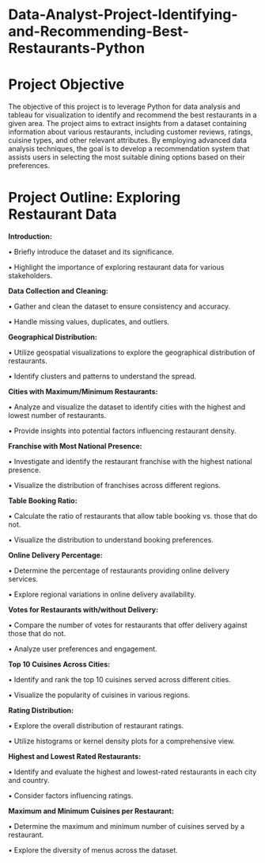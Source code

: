 # Data-Analyst-Project-Identifying-and-Recommending-Best-Restaurants-Python
# Project Objective

The objective of this project is to leverage Python for data analysis and tableau for visualization to identify and recommend the best restaurants in a given area. The project aims to extract insights from a dataset containing information about various restaurants, including customer reviews, ratings, cuisine types, and other relevant attributes. By employing advanced data analysis techniques, the goal is to develop a recommendation system that assists users in selecting the most suitable dining options based on their preferences.
# Project Outline: Exploring Restaurant Data

**Introduction:**

•	Briefly introduce the dataset and its significance.

•	Highlight the importance of exploring restaurant data for various stakeholders.

**Data Collection and Cleaning:**

•	Gather and clean the dataset to ensure consistency and accuracy.

•	Handle missing values, duplicates, and outliers.

**Geographical Distribution:**

•	Utilize geospatial visualizations to explore the geographical distribution of restaurants.

•	Identify clusters and patterns to understand the spread.

**Cities with Maximum/Minimum Restaurants:**

•	Analyze and visualize the dataset to identify cities with the highest and lowest number of restaurants.

•	Provide insights into potential factors influencing restaurant density.

**Franchise with Most National Presence:**

•	Investigate and identify the restaurant franchise with the highest national presence.

•	Visualize the distribution of franchises across different regions.

**Table Booking Ratio:**

•	Calculate the ratio of restaurants that allow table booking vs. those that do not.

•	Visualize the distribution to understand booking preferences.

**Online Delivery Percentage:**

•	Determine the percentage of restaurants providing online delivery services.

•	Explore regional variations in online delivery availability.

**Votes for Restaurants with/without Delivery:**

•	Compare the number of votes for restaurants that offer delivery against those that do not.

•	Analyze user preferences and engagement.

**Top 10 Cuisines Across Cities:**

•	Identify and rank the top 10 cuisines served across different cities.

•	Visualize the popularity of cuisines in various regions.

**Rating Distribution:**

•	Explore the overall distribution of restaurant ratings.

•	Utilize histograms or kernel density plots for a comprehensive view.

**Highest and Lowest Rated Restaurants:**

•	Identify and evaluate the highest and lowest-rated restaurants in each city and country.

•	Consider factors influencing ratings.

**Maximum and Minimum Cuisines per Restaurant:**

•	Determine the maximum and minimum number of cuisines served by a restaurant.

•	Explore the diversity of menus across the dataset.
